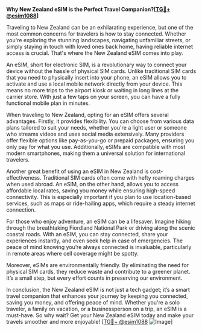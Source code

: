 **Why New Zealand eSIM is the Perfect Travel Companion?[[TG💪+ @esim1088](https://t.me/s/esim1088)]**

Traveling to New Zealand can be an exhilarating experience, but one of the most common concerns for travelers is how to stay connected. Whether you're exploring the stunning landscapes, navigating unfamiliar streets, or simply staying in touch with loved ones back home, having reliable internet access is crucial. That's where the New Zealand eSIM comes into play.

An eSIM, short for electronic SIM, is a revolutionary way to connect your device without the hassle of physical SIM cards. Unlike traditional SIM cards that you need to physically insert into your phone, an eSIM allows you to activate and use a local mobile network directly from your device. This means no more trips to the airport kiosk or waiting in long lines at the carrier store. With just a few taps on your screen, you can have a fully functional mobile plan in minutes.

When traveling to New Zealand, opting for an eSIM offers several advantages. Firstly, it provides flexibility. You can choose from various data plans tailored to suit your needs, whether you're a light user or someone who streams videos and uses social media extensively. Many providers offer flexible options like pay-as-you-go or prepaid packages, ensuring you only pay for what you use. Additionally, eSIMs are compatible with most modern smartphones, making them a universal solution for international travelers.

Another great benefit of using an eSIM in New Zealand is cost-effectiveness. Traditional SIM cards often come with hefty roaming charges when used abroad. An eSIM, on the other hand, allows you to access affordable local rates, saving you money while ensuring high-speed connectivity. This is especially important if you plan to use location-based services, such as maps or ride-hailing apps, which require a steady internet connection.

For those who enjoy adventure, an eSIM can be a lifesaver. Imagine hiking through the breathtaking Fiordland National Park or driving along the scenic coastal roads. With an eSIM, you can stay connected, share your experiences instantly, and even seek help in case of emergencies. The peace of mind knowing you’re always connected is invaluable, particularly in remote areas where cell coverage might be spotty.

Moreover, eSIMs are environmentally friendly. By eliminating the need for physical SIM cards, they reduce waste and contribute to a greener planet. It’s a small step, but every effort counts in preserving our environment.

In conclusion, the New Zealand eSIM is not just a tech gadget; it’s a smart travel companion that enhances your journey by keeping you connected, saving you money, and offering peace of mind. Whether you're a solo traveler, a family on vacation, or a businessperson on a trip, an eSIM is a must-have. So why wait? Get your New Zealand eSIM today and make your travels smoother and more enjoyable! [[TG💪+ @esim1088](https://t.me/s/esim1088) ![Image](https://i.postimg.cc/Y0z9fWf4/image.png)]